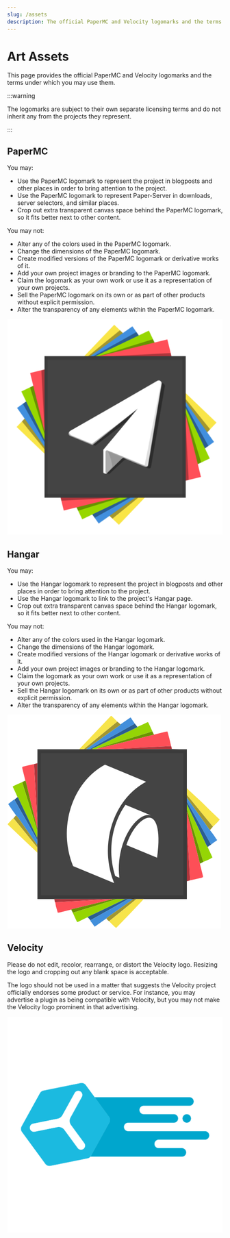 ```yaml
---
slug: /assets
description: The official PaperMC and Velocity logomarks and the terms under which you may use them.
---
```


# Art Assets

This page provides the official PaperMC and Velocity logomarks and the terms under which you may use them.

:::warning

The logomarks are subject to their own separate licensing terms and do not inherit any from the
projects they represent.

:::

## PaperMC

You may:

- Use the PaperMC logomark to represent the project in blogposts and other places in order to bring
  attention to the project.
- Use the PaperMC logomark to represent Paper-Server in downloads, server selectors, and similar
  places.
- Crop out extra transparent canvas space behind the PaperMC logomark, so it fits better next to
  other content.

You may not:

- Alter any of the colors used in the PaperMC logomark.
- Change the dimensions of the PaperMC logomark.
- Create modified versions of the PaperMC logomark or derivative works of it.
- Add your own project images or branding to the PaperMC logomark.
- Claim the logomark as your own work or use it as a representation of your own projects.
- Sell the PaperMC logomark on its own or as part of other products without explicit permission.
- Alter the transparency of any elements within the PaperMC logomark.

![PaperMC logomark](papermc-logomark-512.png)

## Hangar

You may:

- Use the Hangar logomark to represent the project in blogposts and other places in order to bring
  attention to the project.
- Use the Hangar logomark to link to the project's Hangar page.
- Crop out extra transparent canvas space behind the Hangar logomark, so it fits better next to
  other content.

You may not:

- Alter any of the colors used in the Hangar logomark.
- Change the dimensions of the Hangar logomark.
- Create modified versions of the Hangar logomark or derivative works of it.
- Add your own project images or branding to the Hangar logomark.
- Claim the logomark as your own work or use it as a representation of your own projects.
- Sell the Hangar logomark on its own or as part of other products without explicit permission.
- Alter the transparency of any elements within the Hangar logomark.

![Hangar logomark](hangar-logomark-512.png)

## Velocity

Please do not edit, recolor, rearrange, or distort the Velocity logo. Resizing the
logo and cropping out any blank space is acceptable.

The logo should not be used in a matter that suggests the Velocity project officially
endorses some product or service. For instance, you may advertise a plugin as being
compatible with Velocity, but you may not make the Velocity logo prominent in that
advertising.

![Velocity logomark](velocity-logomark-512.png)
